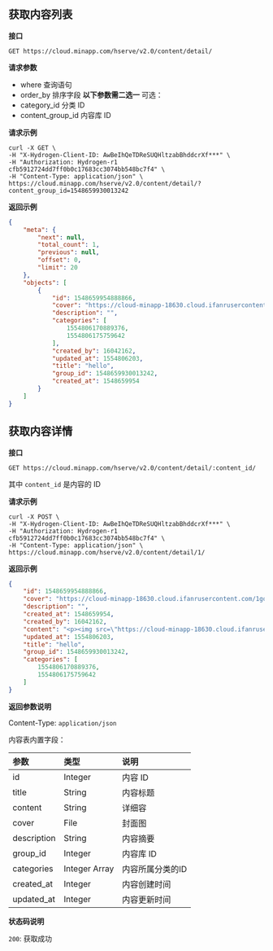 ## 获取内容列表

**接口**

`GET https://cloud.minapp.com/hserve/v2.0/content/detail/`

**请求参数**
  * where 查询语句
  * order_by 排序字段
  **以下参数需二选一**
  可选：
  * category_id      分类 ID
  * content_group_id 内容库 ID

**请求示例**

```
curl -X GET \
-H "X-Hydrogen-Client-ID: AwBeIhQeTDReSUQHltzabBhddcrXf***" \
-H "Authorization: Hydrogen-r1  cfb5912724dd7ff0b0c17683cc3074bb548bc7f4" \
-H "Content-Type: application/json" \
https://cloud.minapp.com/hserve/v2.0/content/detail/?content_group_id=1548659930013242
```


**返回示例**

```json
{
    "meta": {
        "next": null,
        "total_count": 1,
        "previous": null,
        "offset": 0,
        "limit": 20
    },
    "objects": [
        {
            "id": 1548659954888866,
            "cover": "https://cloud-minapp-18630.cloud.ifanrusercontent.com/1go1CEZfzPGKLfdP.jpg",
            "description": "",
            "categories": [
                1554806170889376,
                1554806175759642
            ],
            "created_by": 16042162,
            "updated_at": 1554806203,
            "title": "hello",
            "group_id": 1548659930013242,
            "created_at": 1548659954
        }
    ]
}
```

## 获取内容详情

**接口**

`GET https://cloud.minapp.com/hserve/v2.0/content/detail/:content_id/`

其中 `content_id` 是内容的 ID

**请求示例**

```
curl -X POST \
-H "X-Hydrogen-Client-ID: AwBeIhQeTDReSUQHltzabBhddcrXf***" \
-H "Authorization: Hydrogen-r1  cfb5912724dd7ff0b0c17683cc3074bb548bc7f4" \
-H "Content-Type: application/json" \
https://cloud.minapp.com/hserve/v2.0/content/detail/1/
```

**返回示例**

```json
{
    "id": 1548659954888866,
    "cover": "https://cloud-minapp-18630.cloud.ifanrusercontent.com/1go1CEZfzPGKLfdP.jpg",
    "description": "",
    "created_at": 1548659954,
    "created_by": 16042162,
    "content": "<p><img src=\"https://cloud-minapp-18630.cloud.ifanrusercontent.com/1go1CJNRACOs442M.jpg\"/></p>",
    "updated_at": 1554806203,
    "title": "hello",
    "group_id": 1548659930013242,
    "categories": [
        1554806170889376,
        1554806175759642
    ]
}
```

**返回参数说明**

Content-Type: `application/json`

内容表内置字段：

|      参数    |    类型       | 说明    |
| :---------- | :----------   | :----  |
| id          | Integer       | 内容 ID |
| title       | String        | 内容标题 |
| content     | String        | 详细容 |
| cover       | File          | 封面图 |
| description | String        | 内容摘要 |
| group_id    | Integer       | 内容库 ID |
| categories  | Integer Array | 内容所属分类的ID |
| created_at  | Integer       | 内容创建时间 |
| updated_at  | Integer       | 内容更新时间 |

**状态码说明**

`200`: 获取成功

